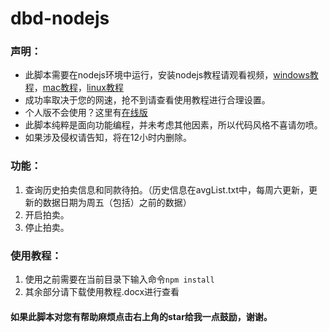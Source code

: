 # dbd-nodejs
### 声明：

* 此脚本需要在nodejs环境中运行，安装nodejs教程请观看视频，[windows教程](http://www.imooc.com/video/6691)，[mac教程](http://www.imooc.com/video/6693)，[linux教程](http://www.imooc.com/video/6692)  
* 成功率取决于您的网速，抢不到请查看使用教程进行合理设置。
* 个人版不会使用？这里有[在线版](www.hggblog.cn)
* 此脚本纯粹是面向功能编程，并未考虑其他因素，所以代码风格不喜请勿喷。
* 如果涉及侵权请告知，将在12小时内删除。

### 功能：

1. 查询历史拍卖信息和同款待拍。（历史信息在avgList.txt中，每周六更新，更新的数据日期为周五（包括）之前的数据）
2. 开启拍卖。
3. 停止拍卖。

### 使用教程：

1. 使用之前需要在当前目录下输入命令`npm install`
2. 其余部分请下载使用教程.docx进行查看

#### 如果此脚本对您有帮助麻烦点击右上角的star给我一点鼓励，谢谢。